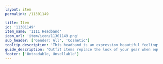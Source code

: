 ```yaml
---
layout: item
permalink: /11301149

title: Item
id: '11301149'
item_name: '1111 Headband'
icon_url: 'item/icon/11301149.png'
sub_header: ['Gender: All', 'Cosmetic']
tooltip_description: 'This headband is an expression beautiful feelings for just one other.'
guide_description: 'Outfit items replace the look of your gear when equipped.'
footer: ['Untradable, Unsellable']
---
```

